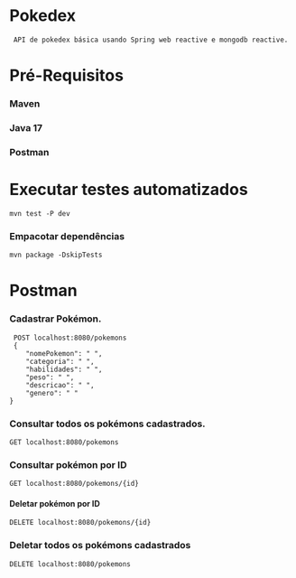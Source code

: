 # Pokedex
```
 API de pokedex básica usando Spring web reactive e mongodb reactive.
```

# Pré-Requisitos

### Maven
### Java 17
### Postman

# Executar testes automatizados

````
mvn test -P dev
````
### Empacotar dependências

````
mvn package -DskipTests
````

# Postman

### Cadastrar Pokémon.
````
 POST localhost:8080/pokemons
 {
    "nomePokemon": " ",
    "categoria": " ",
    "habilidades": " ",
    "peso": " ",
    "descricao": " ",
    "genero": " "
}
````
### Consultar todos os pokémons cadastrados.
````
GET localhost:8080/pokemons
````

### Consultar pokémon por ID
````
GET localhost:8080/pokemons/{id}
````

#### Deletar pokémon por ID
````
DELETE localhost:8080/pokemons/{id}
````

### Deletar todos os pokémons cadastrados
````
DELETE localhost:8080/pokemons
````
